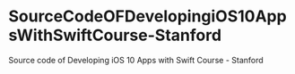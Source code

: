 # SourceCodeOFDevelopingiOS10AppsWithSwiftCourse-Stanford
Source code of Developing iOS 10 Apps with Swift Course - Stanford
